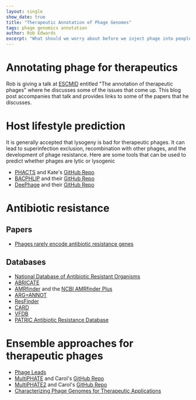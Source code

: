 ```yaml
---
layout: single
show_date: true
title: "Therapeutic Annotation of Phage Genomes"
tags: phage genomics annotation
author: Rob Edwards
excerpt: "What should we worry about before we inject phage into people?"
---
```


# Annotating phage for therapeutics

Rob is giving a talk at [ESCMID](https://www.escmid.org/fileadmin/src/media/PDFs/1Dates_Events/event_flyers/ESGNTA_Course22_web.pdf) entitled "The annotation of therapeutic phages" where he discusses some of the issues that come up. This blog post accompanies that talk and provides links to some of the papers that he discusses.



# Host lifestyle prediction

It is generally accepted that lysogeny is bad for therapeutic phages. It can lead to superinfection exclusion, recombination with other phages, and the development of phage resistance. Here are some tools that can be used to predict whether phages are lytic or lysogenic

- [PHACTS](https://academic.oup.com/bioinformatics/article/28/5/614/248018) and Kate's [GitHub Repo](https://github.com/deprekate/PHACTS)
- [BACPHLIP](https://peerj.com/articles/11396/) and their [GitHub Repo](https://github.com/adamhockenberry/bacphlip)
- [DeePhage](https://academic.oup.com/gigascience/article/10/9/giab056/6366926) and their [GitHub Repo](https://github.com/shufangwu/DeePhage)




# Antibiotic resistance

## Papers
- [Phages rarely encode antibiotic resistance genes](https://www.nature.com/articles/ismej201690)


## Databases
- [National Database of Antibiotic Resistant Organisms](https://www.ncbi.nlm.nih.gov/pathogens/antimicrobial-resistance/)
- [ABRICATE](https://github.com/tseemann/abricate)
- [AMRfinder](https://journals.asm.org/doi/full/10.1128/AAC.00483-19) and the [NCBI AMRfinder Plus](https://www.ncbi.nlm.nih.gov/pathogens/antimicrobial-resistance/AMRFinder/) 
- [ARG=ANNOT](https://journals.asm.org/doi/10.1128/AAC.01310-13?url_ver=Z39.88-2003)
- [ResFinder](https://academic.oup.com/jac/article/67/11/2640/707208)
- [CARD](https://academic.oup.com/nar/article/45/D1/D566/2333912)
- [VFDB](https://academic.oup.com/nar/article/44/D1/D694/2503049)
- [PATRIC Antibiotic Resistance Database](https://docs.patricbrc.org/user_guides/data/data_types/antimicrobial_resistance.html)


# Ensemble approaches for therapeutic phages
- [Phage Leads](https://www.mdpi.com/1999-4915/14/2/342)
- [MultiPHATE](https://academic.oup.com/bioinformatics/article/35/21/4402/5488969) and Carol's [GitHub Repo](https://github.com/carolzhou/multiPhATE)
- [MultiPHATE2](https://academic.oup.com/g3journal/article/11/5/jkab074/6178284) and Carol's [GitHub Repo](https://github.com/carolzhou/multiPhATE2)
- [Characterizing Phage Genomes for Therapeutic Applications](https://www.mdpi.com/1999-4915/10/4/188)



